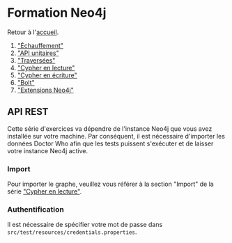 ---
---
# Formation Neo4j

Retour à l'[accueil](..).

 1. ["Échauffement"](../basics/)
 1. ["API unitaires"](../core_api/)
 1. ["Traversées"](../traversal/)
 1. ["Cypher en lecture"](../cypher_reading/)
 1. ["Cypher en écriture"](../cypher_writing/)
 1. ["Bolt"](../bolt/)
 1. ["Extensions Neo4j"](../extensions/)
 
## API REST

Cette série d'exercices va dépendre de l'instance Neo4j que vous avez installée
sur votre machine. Par conséquent, il est nécessaire d'importer les données
Doctor Who afin que les tests puissent s'exécuter et de laisser votre instance 
Neo4j active.

### Import

Pour importer le graphe, veuillez vous référer à la section "Import" de la série
["Cypher en lecture"](../cypher_reading/).

### Authentification

Il est nécessaire de spécifier votre mot de passe dans `src/test/resources/credentials.properties`.